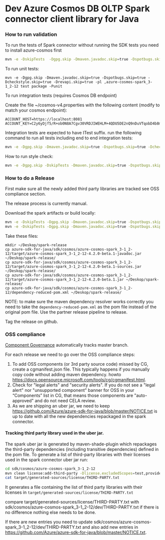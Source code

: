# Dev Azure Cosmos DB OLTP Spark connector client library for Java

### How to run validation

To run the tests of Spark connector without running the SDK tests you need to install azure-cosmos first
```bash
mvn -e -DskipTests  -Dgpg.skip -Dmaven.javadoc.skip=true -Dspotbugs.skip=true -Dcheckstyle.skip=true -Drevapi.skip=true -pl ,azure-cosmos -am clean install
```

To run unit tests:
```
mvn -e -Dgpg.skip -Dmaven.javadoc.skip=true -Dspotbugs.skip=true -Dcheckstyle.skip=true -Drevapi.skip=true -pl ,azure-cosmos-spark_3-1_2-12 test package -Punit
```

To run integration tests (requires Cosmos DB endpoint)

Create the file ~/cosmos-v4.properties with the following content (modify to match your cosmos endpoint):

```
ACCOUNT_HOST=https://localhost:8081
ACCOUNT_KEY=C2y6yDjf5/R+ob0N8A7Cgv30VRDJIWEHLM+4QDU5DE2nQ9nDuVTqobD4b8mGGyPMbIZnqyMsEcaGQy67XIw/Jw==
```

Integration tests are expected to have ITest suffix.
run the following command to run all tests including end to end integration tests:

```bash
mvn -e -Dgpg.skip -Dmaven.javadoc.skip=true -Dspotbugs.skip=true -Dcheckstyle.skip=true -Drevapi.skip=true -pl ,azure-cosmos-spark_3-1_2-12 test package -PsparkE2E
```

How to run style check:
```bash
mvn -e -Dgpg.skip -DskipTests -Dmaven.javadoc.skip=true -Dspotbugs.skip=false -Dcheckstyle.skip=false -Drevapi.skip=true -pl ,azure-cosmos-spark_3-1_2-12 -am clean package
```


### How to do a Release

First make sure all the newly added third party libraries are tracked see OSS compliance section.

The release process is currently manual.

Download the spark artifacts or build locally:
```bash
mvn -e -DskipTests -Dgpg.skip -Dmaven.javadoc.skip=true -Dspotbugs.skip=true -Dcheckstyle.skip=true -Drevapi.skip=true -pl ,azure-cosmos -am clean install
mvn -e -DskipTests -Dgpg.skip -Dmaven.javadoc.skip=true -Dspotbugs.skip=true -Dcheckstyle.skip=true -Drevapi.skip=true -pl ,azure-cosmos-spark_3-1_2-12 clean install
```

Take these files:
```
mkdir ~/Deskop/spark-release
cp azure-sdk-for-java/sdk/cosmos/azure-cosmos-spark_3-1_2-12/target/azure-cosmos-spark_3-1_2-12-4.2.0-beta.1-javadoc.jar ~/Deskop/spark-release/
cp azure-sdk-for-java/sdk/cosmos/azure-cosmos-spark_3-1_2-12/target/azure-cosmos-spark_3-1_2-12-4.2.0-beta.1-sources.jar ~/Deskop/spark-release/
cp azure-sdk-for-java/sdk/cosmos/azure-cosmos-spark_3-1_2-12/target/azure-cosmos-spark_3-1_2-12-4.2.0-beta.1.jar ~/Deskop/spark-release/
cp azure-sdk-for-java/sdk/cosmos/azure-cosmos-spark_3-1_2-12/dependency-reduced-pom.xml ~/Deskop/spark-release/
```

NOTE: to make sure the maven dependency resolver works correctly you need to take the `dependency-reduced-pom.xml` as the pom file instead of the original pom file.
Use the partner release pipeline to release.

Tag the release on github.

### OSS compliance

[Component Governance](https://dev.azure.com/azure-sdk/internal/_componentGovernance/106501?_a=components&typeId=6129920&alerts-view-option=active)
automatically tracks master branch.

For each release we need to go over the OSS compliance steps:

1) To add OSS components (or 3rd party source code) missed by CG, create a cgmanifest.json file. This typically happens if you manually copy code 
   without adding maven dependency. howto https://docs.opensource.microsoft.com/tools/cg/cgmanifest.html.
2) Check for "legal alerts" and "security alerts". If you do not see a "legal alert" 
   nor "unsupported component" banner for OSS in your “Components” list in CG,
   that means those components are "auto-approved" and do not need CELA review.
3) As we are shipping an uber jar, we need to keep https://github.com/Azure/azure-sdk-for-java/blob/master/NOTICE.txt is up to date with all the new dependencies repackaged in the spark connector.

#### Tracking third party library used in the uber jar.

The spark uber jar is generated by maven-shade-plugin which repackages the third-party dependencies (including transitive dependencies) defined in the pom file.
To generate a list of third-party libraries with their licenses used in the spark connector uber jar run:

```bash
cd sdk/cosmos/azure-cosmos-spark_3-1_2-12
mvn clean license:add-third-party -Dlicense.excludedScopes=test,provided
cat target/generated-sources/license/THIRD-PARTY.txt
```

It generates a file containing the list of third party libraries with their licenses in `target/generated-sources/license/THIRD-PARTY.txt`

compare target/generated-sources/license/THIRD-PARTY.txt with sdk/cosmos/azure-cosmos-spark_3-1_2-12/dev/THIRD-PARTY.txt if there is no difference nothing else needs to be done.

If there are new entries you need to update sdk/cosmos/azure-cosmos-spark_3-1_2-12/dev/THIRD-PARTY.txt and also add new entries in 
https://github.com/Azure/azure-sdk-for-java/blob/master/NOTICE.txt.

